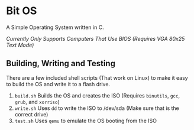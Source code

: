 # Bit OS
A Simple Operating System written in C.

*Currently Only Supports Computers That Use BIOS (Requires VGA 80x25 Text Mode)*

## Building, Writing and Testing
There are a few included shell scripts (That work on Linux) to make it easy to build the OS and write it to a flash drive.
1. `build.sh` Builds the OS and creates the ISO (Requires `binutils`, `gcc`, `grub`, and `xorriso`)
2. `write.sh` Uses `dd` to write the ISO to /dev/sda (Make sure that is the correct drive)
3. `test.sh` Uses `qemu` to emulate the OS booting from the ISO
